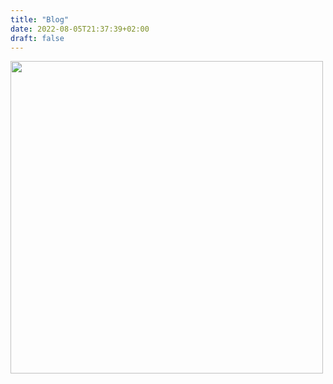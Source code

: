 ```yaml
---
title: "Blog"
date: 2022-08-05T21:37:39+02:00
draft: false
---
```


<img src="https://cyberdefenders-storage.s3.me-central-1.amazonaws.com/profile-badges/nathan.out.png" width="500" />
